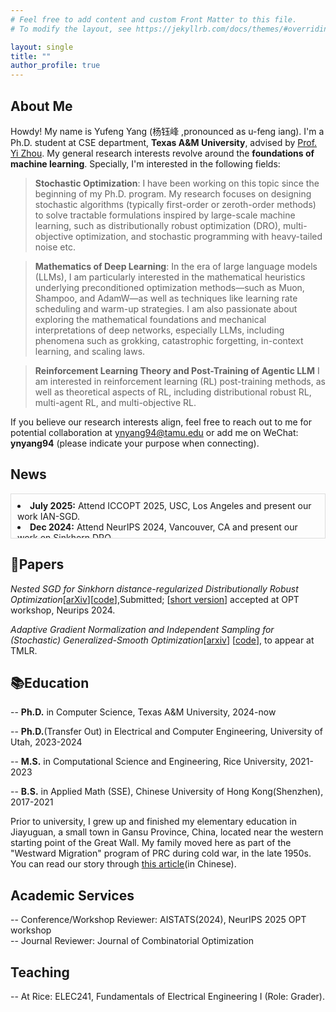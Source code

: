 ```yaml
---
# Feel free to add content and custom Front Matter to this file.
# To modify the layout, see https://jekyllrb.com/docs/themes/#overriding-theme-defaults

layout: single
title: ""
author_profile: true
---
```

## About Me
Howdy! My name is Yufeng Yang (杨钰峰 ,pronounced as u-feng iang). I'm a Ph.D. student at CSE department, **Texas A&M University**, advised by [Prof. Yi Zhou](https://sites.google.com/site/yizhouhomepage/home). My general research interests revolve around the **foundations of machine learning**.  Specially, I'm interested in the following fields:

> **Stochastic Optimization**: I have been working on this topic since the beginning of my Ph.D. program. My research focuses on designing stochastic algorithms (typically first-order or zeroth-order methods) to solve tractable formulations inspired by large-scale machine learning, such as distributionally robust optimization (DRO), multi-objective optimization, and stochastic programming with heavy-tailed noise etc.

> **Mathematics of Deep Learning**: In the era of large language models (LLMs), I am particularly interested in the mathematical heuristics underlying preconditioned optimization methods—such as Muon, Shampoo, and AdamW—as well as techniques like learning rate scheduling and warm-up strategies. I am also passionate about exploring the mathematical foundations and mechanical interpretations of deep networks, especially LLMs, including phenomena such as grokking, catastrophic forgetting, in-context learning, and scaling laws.

> **Reinforcement Learning Theory and Post-Training of Agentic LLM** I am interested in reinforcement learning (RL) post-training methods, as well as theoretical aspects of RL, including distributional robust RL, multi-agent RL, and multi-objective RL.

If you believe our research interests align, feel free to reach out to me for potential collaboration at [ynyang94@tamu.edu](mailto:nyyang94@tamu.edu) or add me on WeChat: **ynyang94** (please indicate your purpose when connecting).


## News
<div style="height: 50px; overflow-y: auto; border: 1px solid #ddd; padding: 10px;">
<li><strong>July 2025:</strong> Attend ICCOPT 2025, USC, Los Angeles and present our work IAN-SGD.</li>
<li><strong>Dec 2024:</strong> Attend NeurIPS 2024, Vancouver, CA and present our work on Sinkhorn DRO.</li>
</div>


## 📄Papers
*Nested SGD for Sinkhorn distance-regularized Distributionally Robust Optimization*\[[arXiv](https://arxiv.org/abs/2503.22923)\]\[[code](https://github.com/ynyang94/GeneralSinkhorn-Regularized-DRO)\],Submitted; \[[short version](https://openreview.net/pdf?id=qdxx8cqu80)\] accepted at OPT workshop, Neurips 2024.

*Adaptive Gradient Normalization and Independent Sampling for (Stochastic) Generalized-Smooth Optimization*\[[arxiv](https://arxiv.org/abs/2410.14054)\] \[[code](https://github.com/ynyang94/Gensmooth-IAN-SGD)\], to appear at TMLR.

## 📚Education
-- **Ph.D.** in Computer Science, Texas A&M University, 2024-now

-- **Ph.D.**(Transfer Out) in Electrical and Computer Engineering, University of Utah, 2023-2024

-- **M.S.** in Computational Science and Engineering, Rice University, 2021-2023

-- **B.S.** in Applied Math (SSE), Chinese University of Hong Kong(Shenzhen), 2017-2021

Prior to university, I grew up and finished my elementary education in Jiayuguan, a small town in Gansu Province, China, located near the western starting point of the Great Wall. My family moved here as part of the "Westward Migration" program of PRC during cold war, in the late 1950s. You can read our story through [this article](https://www.douban.com/note/858264779/?_i=2597242vjSc0rS)(in Chinese).


## Academic Services
-- Conference/Workshop Reviewer: AISTATS(2024), NeurIPS 2025 OPT workshop\
-- Journal Reviewer: Journal of Combinatorial Optimization

## Teaching
-- At Rice: ELEC241, Fundamentals of Electrical Engineering I (Role: Grader).

<!-- ClustrMaps Tracker -->
<script type="text/javascript" id="clustrmaps" src="//clustrmaps.com/map_v2.js?d=Mn46VZvuelQyX06Ut7_UBUIgSG5O9ztIhNIRwUwdmhU&cl=ffffff&w=a"></script>
